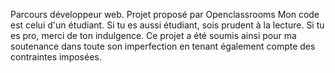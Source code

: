 Parcours développeur web.
Projet proposé par Openclassrooms
Mon code est celui d'un étudiant.
Si tu es aussi étudiant, sois prudent à la lecture. 
Si tu es pro, merci de ton indulgence. 
Ce projet a été soumis ainsi pour ma soutenance dans toute son imperfection en tenant également compte des contraintes imposées.
